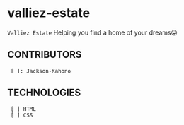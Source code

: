 # valliez-estate
`Valliez Estate` Helping you find a home of your dreams😜

## CONTRIBUTORS
     
     [ ]: Jackson-Kahono

## TECHNOLOGIES
     [ ] HTML
     [ ] CSS

